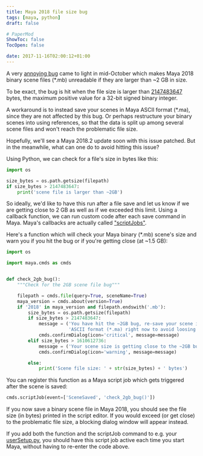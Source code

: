 ```yaml
---
title: Maya 2018 file size bug
tags: [maya, python]
draft: false

# PaperMod
ShowToc: false
TocOpen: false

date: 2017-11-16T02:00:12+01:00
---
```


A very [annoying bug](https://forums.autodesk.com/t5/maya-forum/maya-2018-error-opening-large-mb-files-over-2gb/td-p/7466095) came to light in mid-October which makes Maya 2018 binary scene files (*.mb) unreadable if they are larger than ~2 GB in size.

To be exact, the bug is hit when the file size is larger than [2147483647](https://en.wikipedia.org/wiki/2,147,483,647) bytes, the maximum positive value for a 32-bit signed binary integer.



A workaround is to instead save your scenes in Maya ASCII format (*.ma), since they are not affected by this bug. Or perhaps restructure your binary scenes into using references, so that the data is split up among several scene files and won't reach the problematic file size.

Hopefully, we'll see a Maya 2018.2 update soon with this issue patched. But in the meanwhile, what can one do to avoid hitting this issue?

Using Python, we can check for a file's size in bytes like this:

```python
import os

size_bytes = os.path.getsize(filepath)
if size_bytes > 2147483647:
    print('scene file is larger than ~2GB')
```

So ideally, we'd like to have this run after a file save and let us know if we are getting close to 2 GB as well as if we exceeded this limit. Using a callback function, we can run custom code after each save command in Maya. Maya's callbacks are actually called ["scriptJobs"](http://help.autodesk.com/view/MAYAUL/2018/ENU/?guid=GUID-A42F2A04-0216-408D-8073-F4D4D896CE8D).

Here's a function which will check your Maya binary (*.mb) scene's size and warn you if you hit the bug or if you're getting close (at ~1.5 GB):

```python
import os

import maya.cmds as cmds


def check_2gb_bug():
    """Check for the 2GB scene file bug"""

    filepath = cmds.file(query=True, sceneName=True)
    maya_version = cmds.about(version=True)
    if '2018' in maya_version and filepath.endswith('.mb'):
        size_bytes = os.path.getsize(filepath)
        if size_bytes > 2147483647:
            message = ('You have hit the ~2GB bug, re-save your scene in '
                       'ASCII format (*.ma) right now to avoid loosing data!')
            cmds.confirmDialog(icon='critical', message=message)
        elif size_bytes > 1610612736:
            message = ('Your scene size is getting close to the ~2GB bug!')
            cmds.confirmDialog(icon='warning', message=message)

        else:
            print('Scene file size: ' + str(size_bytes) + ' bytes')

```

You can register this function as a Maya script job which gets triggered after the scene is saved:

```python
cmds.scriptJob(event=['SceneSaved', 'check_2gb_bug()'])
```

If you now save a binary scene file in Maya 2018, you should see the file size (in bytes) printed in the script editor. If you would exceed (or get close) to the problematic file size, a blocking dialog window will appear instead.

If you add both the function and the scriptJob command to e.g. your [userSetup.py](http://help.autodesk.com/view/MAYAUL/2018/ENU/?guid=GUID-C0F27A50-3DD6-454C-A4D1-9E3C44B3C990), you should have this script job active each time you start Maya, without having to re-enter the code above.
